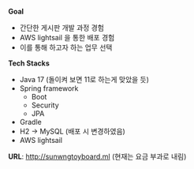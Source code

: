 **Goal**
- 간단한 게시판 개발 과정 경험
- AWS lightsail 을 통한 배포 경험
- 이를 통해 하고자 하는 업무 선택

**Tech Stacks**
- Java 17 (돌이켜 보면 11로 하는게 맞았을 듯)
- Spring framework
    - Boot
    - Security
    - JPA
- Gradle
- H2 -> MySQL (배포 시 변경하였음)
- AWS lightsail

**URL**: http://sunwngtoyboard.ml (현재는 요금 부과로 내림)